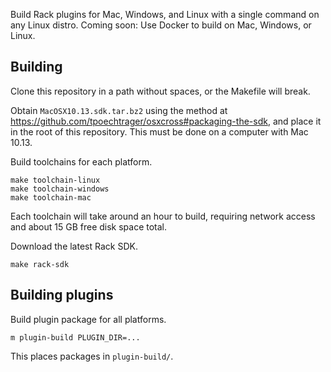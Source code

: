 
Build Rack plugins for Mac, Windows, and Linux with a single command on any Linux distro.
Coming soon: Use Docker to build on Mac, Windows, or Linux.


## Building

Clone this repository in a path without spaces, or the Makefile will break.

Obtain `MacOSX10.13.sdk.tar.bz2` using the method at https://github.com/tpoechtrager/osxcross#packaging-the-sdk, and place it in the root of this repository.
This must be done on a computer with Mac 10.13.

Build toolchains for each platform.
```
make toolchain-linux
make toolchain-windows
make toolchain-mac
```
Each toolchain will take around an hour to build, requiring network access and about 15 GB free disk space total.

Download the latest Rack SDK.
```
make rack-sdk
```

## Building plugins

Build plugin package for all platforms.
```
m plugin-build PLUGIN_DIR=...
```

This places packages in `plugin-build/`.
